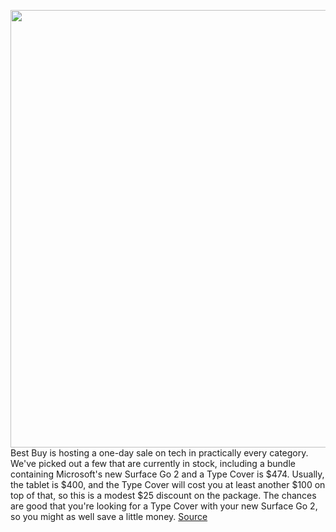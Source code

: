 <img src='https://cdn.vox-cdn.com/thumbor/TRJLD4q_bVcLMVeSOfHuKnqQOkg=/0x0:2040x1360/1200x800/filters:focal(480x533:806x859)/cdn.vox-cdn.com/uploads/chorus_image/image/66791162/microsoft_surface_go_2_DSC00140_dbohn.0.jpg' width='700px' /><br/>
Best Buy is hosting a one-day sale on tech in practically every category. We've picked out a few that are currently in stock, including a bundle containing Microsoft's new Surface Go 2 and a Type Cover is $474. Usually, the tablet is $400, and the Type Cover will cost you at least another $100 on top of that, so this is a modest $25 discount on the package. The chances are good that you're looking for a Type Cover with your new Surface Go 2, so you might as well save a little money.
<a href='https://www.theverge.com/good-deals/2020/5/13/21257084/tech-sale-gaming-laptop-best-buy-microsoft-surface-go-2-bundle-games'> Source <a/>